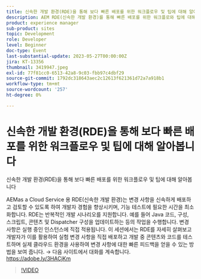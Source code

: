 ```yaml
---
title: 신속한 개발 환경(RDE)을 통해 보다 빠른 배포를 위한 워크플로우 및 팁에 대해 알아봅니다
description: AEM RDE(신속한 개발 환경)를 통해 빠른 배포를 위한 워크플로와 팁에 대해 알아봅니다. as a Cloud Service용 RDE(신속한 개발 환경)를 사용하면 변경 사항을 신속하게 배포하고 검토할 수 있어 기능 테스트에 필요한 시간을 최소화할 수 있으므로 개발자 경험을 향상시킬 수 있습니다. RDE는 반복적인 개발 시나리오를 지원합니다. 예를 들어 Java 코드, 구성, 스크립트, 콘텐츠 및 Dispatcher 구성을 업데이트하는 등의 작업을 수행합니다. 변경 사항은 실행 중인 인스턴스에 직접 적용됩니다. 이 세션에서는 RDE를 자세히 살펴보고 개발자가 이를 활용하여 실험 변경 사항을 직접 배포하고 개발 중 콘텐츠와 코드를 테스트하며 실제 클라우드 환경을 사용하여 변경 사항에 대한 빠른 피드백을 얻을 수 있는 방법을 보여 줍니다.
product: experience manager
sub-product: sites
topic: Development
role: Developer
level: Beginner
doc-type: Event
last-substantial-update: 2023-05-27T00:00:00Z
jira: KT-13356
thumbnail: 3419947.jpeg
exl-id: 77f81cc0-6513-42a8-9c03-fbb97c4dbf29
source-git-commit: 1792dc318643aec2c12613f621361d72a7a918b1
workflow-type: tm+mt
source-wordcount: '257'
ht-degree: 0%

---
```


# 신속한 개발 환경(RDE)을 통해 보다 빠른 배포를 위한 워크플로우 및 팁에 대해 알아봅니다

신속한 개발 환경(RDE)을 통해 보다 빠른 배포를 위한 워크플로우 및 팁에 대해 알아봅니다

AEMas a Cloud Service 용 RDE(신속한 개발 환경)는 변경 사항을 신속하게 배포하고 검토할 수 있도록 하여 개발자 경험을 향상시키며, 기능 테스트에 필요한 시간을 최소화합니다. RDE는 반복적인 개발 시나리오를 지원합니다. 예를 들어 Java 코드, 구성, 스크립트, 콘텐츠 및 Dispatcher 구성을 업데이트하는 등의 작업을 수행합니다. 변경 사항은 실행 중인 인스턴스에 직접 적용됩니다. 이 세션에서는 RDE를 자세히 살펴보고 개발자가 이를 활용하여 실험 변경 사항을 직접 배포하고 개발 중 콘텐츠와 코드를 테스트하며 실제 클라우드 환경을 사용하여 변경 사항에 대한 빠른 피드백을 얻을 수 있는 방법을 보여 줍니다. → 다음 사이트에서 대화를 계속합니다. https://adobe.ly/3HACjKm

>[!VIDEO](https://video.tv.adobe.com/v/3419947/?learn=on)
